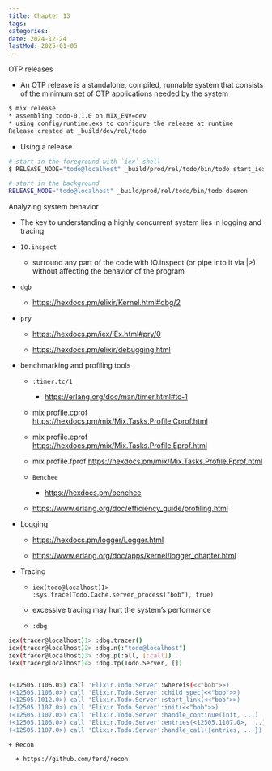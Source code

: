 ```yaml
---
title: Chapter 13
tags:
categories:
date: 2024-12-24
lastMod: 2025-01-05
---
```

OTP releases

  + An OTP release is a standalone, compiled, runnable system that consists of the minimum set of OTP applications needed by the system

```bash
$ mix release
* assembling todo-0.1.0 on MIX_ENV=dev
* using config/runtime.exs to configure the release at runtime
Release created at _build/dev/rel/todo
```

  + Using a release

```bash
# start in the foreground with `iex` shell
$ RELEASE_NODE="todo@localhost" _build/prod/rel/todo/bin/todo start_iex
```

```bash
# start in the background
RELEASE_NODE="todo@localhost" _build/prod/rel/todo/bin/todo daemon
```

Analyzing system behavior

  + The key to understanding a highly concurrent system lies in logging and tracing

  + `IO.inspect`

    + surround any part of the code with IO.inspect (or pipe into it via |>) without affecting the behavior of the program

  + `dgb`

    + https://hexdocs.pm/elixir/Kernel.html#dbg/2

  + `pry`

    + https://hexdocs.pm/iex/IEx.html#pry/0

    + https://hexdocs.pm/elixir/debugging.html

  + benchmarking and profiling tools

    + `:timer.tc/1`

      + https://erlang.org/doc/man/timer.html#tc-1

    + mix profile.cprof https://hexdocs.pm/mix/Mix.Tasks.Profile.Cprof.html

    + mix profile.eprof https://hexdocs.pm/mix/Mix.Tasks.Profile.Eprof.html

    + mix profile.fprof https://hexdocs.pm/mix/Mix.Tasks.Profile.Fprof.html

    + `Benchee`

      + https://hexdocs.pm/benchee

    + https://www.erlang.org/doc/efficiency_guide/profiling.html

  + Logging

    + https://hexdocs.pm/logger/Logger.html

    + https://www.erlang.org/doc/apps/kernel/logger_chapter.html

  + Tracing

    + `iex(todo@localhost)1> :sys.trace(Todo.Cache.server_process("bob"), true)`

    + excessive tracing may hurt the system’s performance

    + `:dbg`

``` bash
iex(tracer@localhost)1> :dbg.tracer()
iex(tracer@localhost)2> :dbg.n(:"todo@localhost")
iex(tracer@localhost)3> :dbg.p(:all, [:call])
iex(tracer@localhost)4> :dbg.tp(Todo.Server, [])


(<12505.1106.0>) call 'Elixir.Todo.Server':whereis(<<"bob">>)
(<12505.1106.0>) call 'Elixir.Todo.Server':child_spec(<<"bob">>)
(<12505.1012.0>) call 'Elixir.Todo.Server':start_link(<<"bob">>)
(<12505.1107.0>) call 'Elixir.Todo.Server':init(<<"bob">>)
(<12505.1107.0>) call 'Elixir.Todo.Server':handle_continue(init, ...)
(<12505.1106.0>) call 'Elixir.Todo.Server':entries(<12505.1107.0>, ...)
(<12505.1107.0>) call 'Elixir.Todo.Server':handle_call({entries, ...})
```

    + Recon

      + https://github.com/ferd/recon
